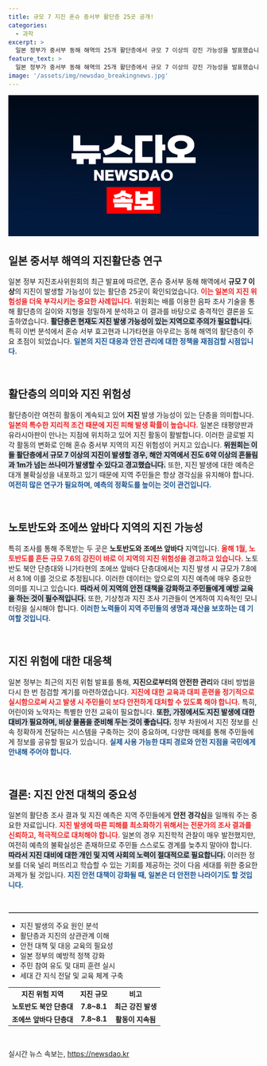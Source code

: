 ```yaml
---
title: 규모 7 지진 혼슈 중서부 활단층 25곳 공개!
categories:
  - 과학
excerpt: >
  일본 정부가 중서부 동해 해역의 25개 활단층에서 규모 7 이상의 강진 가능성을 발표했습니다. 지진 발생 시 최대 1m 쓰나미와 진도 6약의 흔들림이 우려됩니다. 일본의 지진 경고, 지금 바로 확인하세요!
feature_text: >
  일본 정부가 중서부 동해 해역의 25개 활단층에서 규모 7 이상의 강진 가능성을 발표했습니다. 지진 발생 시 최대 1m 쓰나미와 진도 6약의 흔들림이 우려됩니다. 일본의 지진 경고, 지금 바로 확인하세요!
image: '/assets/img/newsdao_breakingnews.jpg'
---
```


<p><img src="/assets/img/newsdao_breakingnews.jpg" alt="firstkoreanews 속보" /></p>

<h2 data-ke-size="size26">일본 중서부 해역의 지진활단층 연구</h2>

<p data-ke-size="size16">일본 정부 지진조사위원회의 최근 발표에 따르면, 혼슈 중서부 동해 해역에서 <b>규모 7 이상</b>의 지진이 발생할 가능성이 있는 활단층 25곳이 확인되었습니다. <b><span style="color: #ee2323;">이는 일본의 지진 위험성을 더욱 부각시키는 중요한 사례입니다.</span></b> 위원회는 배를 이용한 음파 조사 기술을 통해 활단층의 길이와 지형을 정밀하게 분석하고 이 결과를 바탕으로 충격적인 결론을 도출하였습니다. <b><span style="background-color: #21538527;">활단층은 현재도 지진 발생 가능성이 있는 지역으로 주의가 필요합니다.</span></b> 특히 이번 분석에서 혼슈 서부 효고현과 니가타현을 아우르는 동해 해역의 활단층이 주요 초점이 되었습니다. <b><span style="color: #1a5490;">일본의 지진 대응과 안전 관리에 대한 정책을 재점검할 시점입니다.</span></b></p>

<p data-ke-size="size16">&nbsp;</p>

<h2 data-ke-size="size26">활단층의 의미와 지진 위험성</h2>

<p data-ke-size="size16">활단층이란 여전히 활동이 계속되고 있어 <b>지진</b> 발생 가능성이 있는 단층을 의미합니다. <b><span style="color: #ee2323;">일본의 특수한 지리적 조건 때문에 지진 피해 발생 확률이 높습니다.</span></b> 일본은 태평양판과 유라시아판이 만나는 지점에 위치하고 있어 지진 활동이 활발합니다. 이러한 글로벌 지각 활동의 변화로 인해 혼슈 중서부 지역의 지진 위험성이 커지고 있습니다. <b><span style="background-color: #21538527;">위원회는 이들 활단층에서 규모 7 이상의 지진이 발생할 경우, 해안 지역에서 진도 6약 이상의 흔들림과 1m가 넘는 쓰나미가 발생할 수 있다고 경고했습니다.</span></b> 또한, 지진 발생에 대한 예측은 대개 불확실성을 내포하고 있기 때문에 지역 주민들은 항상 경각심을 유지해야 합니다. <b><span style="color: #1a5490;">여전히 많은 연구가 필요하며, 예측의 정확도를 높이는 것이 관건입니다.</span></b></p>

<p data-ke-size="size16">&nbsp;</p>

<h2 data-ke-size="size26">노토반도와 조에쓰 앞바다 지역의 지진 가능성</h2>

<p data-ke-size="size16">특히 조사를 통해 주목받는 두 곳은 <b>노토반도와 조에쓰 앞바다</b> 지역입니다. <b><span style="color: #ee2323;">올해 1월, 노토반도를 흔든 규모 7.6의 강진이 바로 이 지역의 지진 위험성을 경고하고 있습니다.</span></b> 노토반도 북안 단층대와 니가타현의 조에쓰 앞바다 단층대에서는 지진 발생 시 규모가 7.8에서 8.1에 이를 것으로 추정됩니다. 이러한 데이터는 앞으로의 지진 예측에 매우 중요한 의미를 지니고 있습니다. <b><span style="background-color: #21538527;">따라서 이 지역의 안전 대책을 강화하고 주민들에게 예방 교육을 하는 것이 필수적입니다.</span></b> 또한, 기상청과 지진 조사 기관들이 연계하여 지속적인 모니터링을 실시해야 합니다. <b><span style="color: #1a5490;">이러한 노력들이 지역 주민들의 생명과 재산을 보호하는 데 기여할 것입니다.</span></b></p>

<p data-ke-size="size16">&nbsp;</p>

<h2 data-ke-size="size26">지진 위험에 대한 대응책</h2>

<p data-ke-size="size16">일본 정부는 최근의 지진 위험 발표를 통해, <b>지진으로부터의 안전한 관리</b>와 대비 방법을 다시 한 번 점검할 계기를 마련하였습니다. <b><span style="color: #ee2323;">지진에 대한 교육과 대피 훈련을 정기적으로 실시함으로써 사고 발생 시 주민들이 보다 안전하게 대처할 수 있도록 해야 합니다.</span></b> 특히, 어린이와 노약자는 특별한 안전 교육이 필요합니다. <b><span style="background-color: #21538527;">또한, 가정에서도 지진 발생에 대한 대비가 필요하며, 비상 물품을 준비해 두는 것이 좋습니다.</span></b> 정부 차원에서 지진 정보를 신속 정확하게 전달하는 시스템을 구축하는 것이 중요하며, 다양한 매체를 통해 주민들에게 정보를 공유할 필요가 있습니다. <b><span style="color: #1a5490;">실제 사용 가능한 대피 경로와 안전 지점을 국민에게 안내해 주어야 합니다.</span></b></p>

<p data-ke-size="size16">&nbsp;</p>

<h2 data-ke-size="size26">결론: 지진 안전 대책의 중요성</h2>

<p data-ke-size="size16">일본의 활단층 조사 결과 및 지진 예측은 지역 주민들에게 <b>안전 경각심</b>을 일깨워 주는 중요한 자료입니다. <b><span style="color: #ee2323;">지진 발생에 따른 피해를 최소화하기 위해서는 전문가의 조사 결과를 신뢰하고, 적극적으로 대처해야 합니다.</span></b> 일본의 경우 지진학적 관찰이 매우 발전했지만, 여전히 예측의 불확실성은 존재하므로 주민들 스스로도 경계를 늦추지 말아야 합니다. <b><span style="background-color: #21538527;">따라서 지진 대비에 대한 개인 및 지역 사회의 노력이 절대적으로 필요합니다.</span></b> 이러한 정보를 더욱 널리 퍼뜨리고 학습할 수 있는 기회를 제공하는 것이 다음 세대를 위한 중요한 과제가 될 것입니다. <b><span style="color: #1a5490;">지진 안전 대책이 강화될 때, 일본은 더 안전한 나라이기도 할 것입니다.</span></b></p>

<p data-ke-size="size16">&nbsp;</p>

<hr style="border: 1px solid #ccc;"/>

<ul>
<li>지진 발생의 주요 원인 분석</li>
<li>활단층과 지진의 상관관계 이해</li>
<li>안전 대책 및 대응 교육의 필요성</li>
<li>일본 정부의 예방적 정책 강화</li>
<li>주민 참여 유도 및 대피 훈련 실시</li>
<li>세대 간 지식 전달 및 교육 체계 구축</li>
</ul>

<table style="width: 100%; border-collapse: collapse; text-align: left;">
<tr>
<td style="text-align: center; height: 17px;"><b>지진 위험 지역</b></td>
<td style="text-align: center; height: 17px;"><b>지진 규모</b></td>
<td style="text-align: center; height: 17px;"><b>비고</b></td>
</tr>
<tr>
<td style="text-align: center; height: 17px;"><b>노토반도 북안 단층대</b></td>
<td style="text-align: center; height: 17px;"><b>7.8~8.1</b></td>
<td style="text-align: center; height: 17px;"><b>최근 강진 발생</b></td>
</tr>
<tr>
<td style="text-align: center; height: 17px;"><b>조에쓰 앞바다 단층대</b></td>
<td style="text-align: center; height: 17px;"><b>7.8~8.1</b></td>
<td style="text-align: center; height: 17px;"><b>활동이 지속됨</b></td>
</tr>
</table>

<p data-ke-size="size16">&nbsp;</p>
실시간 뉴스 속보는, <a href="https://newsdao.kr" rel="dofollow">https://newsdao.kr</a>



